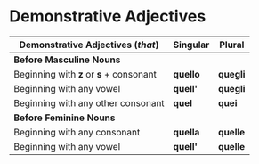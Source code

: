 # Demonstrative Adjectives

| Demonstrative Adjectives (_that_) | Singular | Plural |
| --- | --- | --- |
| **Before Masculine Nouns** |  |  |
| Beginning with **z** or **s** + consonant | **quello** | **quegli** |
| Beginning with any vowel | **quell'** | **quegli** |
| Beginning with any other consonant | **quel** | **quei** |
| **Before Feminine Nouns** |  |  |
| Beginning with any consonant | **quella** | **quelle** |
| Beginning with any vowel | **quell'** | **quelle** |
